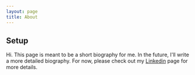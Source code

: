 ```yaml
---
layout: page
title: About
---
```


## Setup

Hi. This page is meant to be a short biography for me. In the future, I'll write a more detailed biography. For now, please check out my [Linkedin](https://www.linkedin.com/in/harrison-wang-a3a634107/) page for more details.